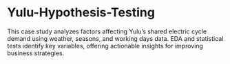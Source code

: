 # Yulu-Hypothesis-Testing
This case study analyzes factors affecting Yulu’s shared electric cycle demand using weather, seasons, and working days data. EDA and statistical tests identify key variables, offering actionable insights for improving business strategies.
